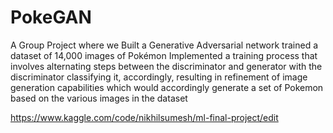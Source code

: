 # PokeGAN
A Group Project where we Built a Generative Adversarial network trained a dataset of 14,000 images of Pokémon
Implemented a training process that involves alternating steps between the discriminator and generator with the discriminator classifying it, accordingly, resulting in refinement of image generation capabilities which would accordingly generate a set of Pokemon based on the various images in the dataset

https://www.kaggle.com/code/nikhilsumesh/ml-final-project/edit
